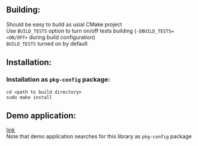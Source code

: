 ## Building:
Should be easy to build as usial CMake project  
Use `BUILD_TESTS` option to turn on/off tests building (`-DBUILD_TESTS=<ON/OFF>` during build configuration)  
`BUILD_TESTS` turned on by default

## Installation:
### Installation as `pkg-config` package:
```
cd <path to build directory>
sudo make install
```

## Demo application:
[link](https://github.com/thequickf/polygon-decomposition-demo)  
Note that demo application searches for this library as `pkg-config` package
